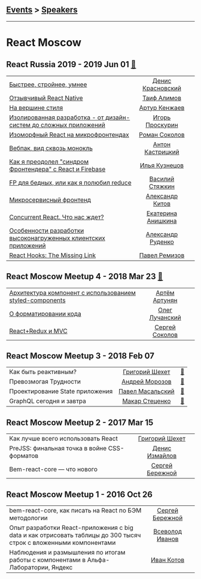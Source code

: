 ## [Events](../README.md) > [Speakers](../speakers.md)
---

# React Moscow

## React Russia 2019 - 2019 Jun 01 [:movie_camera:](https://www.youtube.com/watch?v=SF0ovSvOcgE)
| | | |
| --- | :---: | --- |
| [Быстрее, стройнее, умнее](https://www.youtube.com/watch?v=qiZ93lZ_Zug)  |  [Денис Красновский](../../speakers/Денис%20Красновский.md)  |    |
| [Отзывчивый React Native](https://www.youtube.com/watch?v=UnxnAnwpCuE)  |  [Таиф Алимов](../../speakers/Таиф%20Алимов.md)  |    |
| [На вершине стиля](https://www.youtube.com/watch?v=edcRISVmMxY)  |  [Артур Кенжаев](../../speakers/Артур%20Кенжаев.md)  |    |
| [Изолированная разработка - от дизайн-систем до сложных приложений](https://www.youtube.com/watch?v=m-dNun9XPPY)  |  [Игорь Проскурин](../../speakers/Игорь%20Проскурин.md)  |    |
| [Изоморфный React на микрофронтендах](https://www.youtube.com/watch?v=Kz4KRsb3JfU)  |  [Роман Соколов](../../speakers/Роман%20Соколов.md)  |    |
| [Вебпак, вид сквозь монокль](https://www.youtube.com/watch?v=WI7lB27ZslQ)  |  [Антон Кастрицкий](../../speakers/Антон%20Кастрицкий.md)  |    |
| [Как я преодолел &quot;синдром Фронтендера&quot; с React и Firebase](https://www.youtube.com/watch?v=Sd0_L4OxCsQ)  |  [Илья Кузнецов](../../speakers/Илья%20Кузнецов.md)  |    |
| [FP для бедных, или как я полюбил reduce](https://www.youtube.com/watch?v=dTjQXOjOJWs)  |  [Василий Стяжкин](../../speakers/Василий%20Стяжкин.md)  |    |
| [Микросервисный фронтенд](https://www.youtube.com/watch?v=A5zoWPRcn7Y)  |  [Александр Китов](../../speakers/Александр%20Китов.md)  |    |
| [Concurrent React. Что нас ждет?](https://www.youtube.com/watch?v=S7I-2fy4Qck)  |  [Екатерина Анишкина](../../speakers/Екатерина%20Анишкина.md)  |    |
| [Особенности разработки высоконагруженных клиентских приложений](https://www.youtube.com/watch?v=t_Zp2ZVKpU0)  |  [Александр Руденко](../../speakers/Александр%20Руденко.md)  |    |
| [React Hooks: The Missing Link](https://www.youtube.com/watch?v=cRtAjTFM7M4)  |  [Павел Ремизов](../../speakers/Павел%20Ремизов.md)  |    |
## React Moscow Meetup 4 - 2018 Mar 23 [:movie_camera:](https://www.youtube.com/watch?v=t3fxt6dR_BM)
| | | |
| --- | :---: | --- |
| [Архитектура компонент с использованием styled-components](https://www.youtube.com/watch?v=t3fxt6dR_BM&t=1210s)  |  [Артём Артунян](../../speakers/Артём%20Артунян.md)  |    |
| [О форматировании кода](https://www.youtube.com/watch?v=t3fxt6dR_BM&t=1270s)  |  [Олег Лучанский](../../speakers/Олег%20Лучанский.md)  |    |
| [React+Redux и MVC](https://www.youtube.com/watch?v=t3fxt6dR_BM&t=1310s)  |  [Сергей Соколов](../../speakers/Сергей%20Соколов.md)  |    |
## React Moscow Meetup 3 - 2018 Feb 07 
| | | |
| --- | :---: | --- |
| Как быть реактивным?  |  [Григорий Шехет](../../speakers/Григорий%20Шехет.md)  | [:notebook:](https://yadi.sk/i/eHEqj5oL3SDRqZ)   |
| Превозмогая Трудности  |  [Андрей Морозов](../../speakers/Андрей%20Морозов.md)  | [:notebook:](https://yadi.sk/i/KfkYsLUm3SDPyc)   |
| Проектирование State приложения  |  [Павел Масальский](../../speakers/Павел%20Масальский.md)  | [:notebook:](https://yadi.sk/i/J9VKJEUe3SDRBV)   |
| GraphQL сегодня и завтра  |  [Макар Стеценко](../../speakers/Макар%20Стеценко.md)  | [:notebook:](https://yadi.sk/i/pntYfW6F3SDRsR)   |
## React Moscow Meetup 2 - 2017 Mar 15 
| | | |
| --- | :---: | --- |
| Как лучше всего использовать React  |  [Григорий Шехет](../../speakers/Григорий%20Шехет.md)  |    |
| PreJSS: финальная точка в войне CSS-форматов  |  [Денис Измайлов](../../speakers/Денис%20Измайлов.md)  |    |
| Bem-react-core — что нового  |  [Сергей Бережной](../../speakers/Сергей%20Бережной.md)  |    |
## React Moscow Meetup 1 - 2016 Oct 26 
| | | |
| --- | :---: | --- |
| bem-react-core, как писать на React по БЭМ методологии  |  [Сергей Бережной](../../speakers/Сергей%20Бережной.md)  |    |
| Опыт разработки React-приложения с big data и как отрисовать таблицы до 300 тысяч строк с вложенными компонентами  |  [Всеволод Иванов](../../speakers/Всеволод%20Иванов.md)  |    |
| Наблюдения и размышления по итогам работы с компонентами в Альфа-Лаборатории, Яндекс  |  [Иван Котов](../../speakers/Иван%20Котов.md)  |    |
